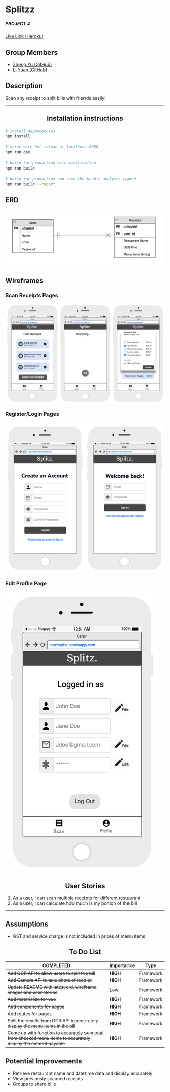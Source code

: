 # Splitzz
##### PROJECT 4

 [Live Link (Heroku)](https://splitz.herokuapp.com/)

## Group Members
* [Zheng Yu (GitHub)](https://github.com/koozy0)
* [Li Yuan (GitHub)](https://github.com/liyuan23)

## Description
Scan any receipt to split bills with friends easily!
_____
## <center>Installation instructions

``` bash
# install dependencies
npm install

# serve with hot reload at localhost:8080
npm run dev

# build for production with minification
npm run build

# build for production and view the bundle analyzer report
npm run build --report
```

## ERD
![](src/assets/images/readme/ERD.png)

## Wireframes

### Scan Receipts Pages
![](src/assets/images/readme/wireframe1.jpg)

### Register/Login Pages
![](src/assets/images/readme/wireframe2.jpg)

### Edit Profile Page
![](src/assets/images/readme/wireframe3.jpg)

## <center> User Stories

1. As a user, I can scan multiple receipts for different restaurant
3. As a user, I can calculate how much is my portion of the bill
___

## Assumptions
* GST and service charge is not included in prices of menu items

## <center> To Do List
**COMPLETED**  | Importance | Type
-------- | --- | ---  
~~Add OCR API to allow users to split the bill~~ | **HIGH** | Framework
~~Add Camera API to take photo of receipt~~ | **HIGH** | Framework
~~Update README with latest erd, wireframe images and user stories~~ | Low | Framework
~~Add materialize for vue~~ | **HIGH** | Framework
~~Add components for pages~~ | **HIGH** | Framework
~~Add routes for pages~~ | **HIGH** | Framework
~~Split the results from OCR API to accurately display the menu items in the bill~~ | **HIGH** | Framework
~~Come up with function to accurately sum total from checked menu items to accurately display the amount payable~~ | **HIGH** | Framework


## Potential Improvements
* Retrieve restaurant name and datetime data and display accurately
* View previously scanned receipts
* Groups to share bills
